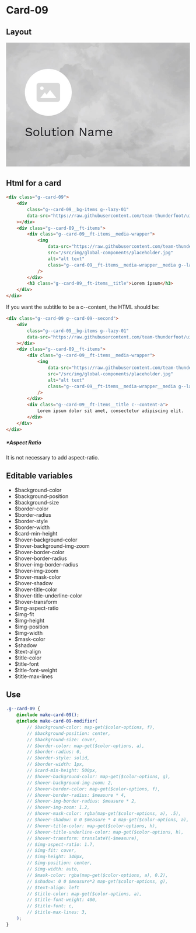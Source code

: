 # Card-09

## Layout

![alt text][card-09]

[card-09]: /src/img/global-components/card/card-09.jpg

## Html for a card

```html
<div class="g--card-09">
    <div
        class="g--card-09__bg-items g--lazy-01"
        data-src="https://raw.githubusercontent.com/team-thunderfoot/ui/main/src/img/global-components/bg-placeholder.jpg"
    ></div>
    <div class="g--card-09__ft-items">
        <div class="g--card-09__ft-items__media-wrapper">
            <img
                data-src="https://raw.githubusercontent.com/team-thunderfoot/ui/main/src/img/global-components/rounded-img-placeholder.png"
                src="/src/img/global-components/placeholder.jpg"
                alt="alt text"
                class="g--card-09__ft-items__media-wrapper__media g--lazy-01"
            />
        </div>
        <h3 class="g--card-09__ft-items__title">Lorem ipsum</h3>
    </div>
</div>
```

If you want the subtitle to be a c--content, the HTML should be:

```html
<div class="g--card-09 g--card-09--second">
    <div
        class="g--card-09__bg-items g--lazy-01"
        data-src="https://raw.githubusercontent.com/team-thunderfoot/ui/main/src/img/global-components/bg-placeholder.jpg"
    ></div>
    <div class="g--card-09__ft-items">
        <div class="g--card-09__ft-items__media-wrapper">
            <img
                data-src="https://raw.githubusercontent.com/team-thunderfoot/ui/main/src/img/global-components/rounded-img-placeholder.png"
                src="/src/img/global-components/placeholder.jpg"
                alt="alt text"
                class="g--card-09__ft-items__media-wrapper__media g--lazy-01"
            />
        </div>
        <div class="g--card-09__ft-items__title c--content-a">
            Lorem ipsum dolor sit amet, consectetur adipiscing elit.
        </div>
    </div>
</div>
```

##### \*Aspect Ratio

It is not necessary to add aspect-ratio.

## Editable variables

-   $background-color
-   $background-position
-   $background-size
-   $border-color
-   $border-radius
-   $border-style
-   $border-width
-   $card-min-height
-   $hover-background-color
-   $hover-background-img-zoom
-   $hover-border-color
-   $hover-border-radius
-   $hover-img-border-radius
-   $hover-img-zoom
-   $hover-mask-color
-   $hover-shadow
-   $hover-title-color
-   $hover-title-underline-color
-   $hover-transform
-   $img-aspect-ratio
-   $img-fit
-   $img-height
-   $img-position
-   $img-width
-   $mask-color
-   $shadow
-   $text-align
-   $title-color
-   $title-font
-   $title-font-weight
-   $title-max-lines

## Use

```scss
.g--card-09 {
    @include make-card-09();
    @include make-card-09-modifier(
        // $background-color: map-get($color-options, f),
        // $background-position: center,
        // $background-size: cover,
        // $border-color: map-get($color-options, a),
        // $border-radius: 0,
        // $border-style: solid,
        // $border-width: 1px,
        // $card-min-height: 500px,
        // $hover-background-color: map-get($color-options, g),
        // $hover-background-img-zoom: 2,
        // $hover-border-color: map-get($color-options, f),
        // $hover-border-radius: $measure * 4,
        // $hover-img-border-radius: $measure * 2,
        // $hover-img-zoom: 1.2,
        // $hover-mask-color: rgba(map-get($color-options, a), .5),
        // $hover-shadow: 0 0 $measure * 4 map-get($color-options, a),
        // $hover-title-color: map-get($color-options, h),
        // $hover-title-underline-color: map-get($color-options, h),
        // $hover-transform: translateY(-$measure),
        // $img-aspect-ratio: 1.7,
        // $img-fit: cover,
        // $img-height: 340px,
        // $img-position: center,
        // $img-width: auto,
        // $mask-color: rgba(map-get($color-options, a), 0.2),
        // $shadow: 0 0 $measure*2 map-get($color-options, g),
        // $text-align: left
        // $title-color: map-get($color-options, a),
        // $title-font-weight: 400,
        // $title-font: c,
        // $title-max-lines: 3,
    );
}
```
